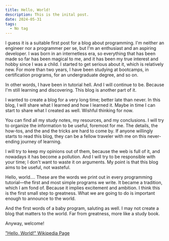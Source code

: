 ```yaml
---
title: Hello, World!
description: This is the inital post.
date: 2024-05-31
tags:
  - No tag
---
```


I guess it is a suitable first post for a blog about programming. I'm neither an engineer nor a programmer per se, but I'm an enthusiast and an aspiring developer. I was born in an internetless era, so everything that has been made so far has been magical to me, and it has been my true interest and hobby since I was a child. I started to get serious about it, which is relatively new. For more than two years, I have been studying at bootcamps, in certification programs, for an undergraduate degree, and so on.

In other words, I have been in tutorial hell. And I will continue to be. Because I'm still learning and discovering. This blog is another part of it.

I wanted to create a blog for a very long time; better late than never. In this blog, I will share what I learned and how I learned it. Maybe in time I can start to share what I created as well. Wishful thinking for now.

You can find all my study notes, my resources, and my conclusions. I will try to organize the information to be useful, foremost for me. The details, the how-tos, and the and the tricks are hard to come by. If anyone willingly starts to read this blog, they can be a fellow traveler with me on this never-ending journey of learning.

I will try to keep my opinions out of them, because the web is full of it, and nowadays it has become a pollution. And I will try to be responsible with your time; I don't want to waste it on arguments. My point is that this blog aims to be useful, not wasteful.

Hello, world.... These are the words we print out in every programming tutorial—the first and most simple programs we write. It became a tradition, which I am fond of. Because it implies excitement and ambition. I think this is the first small step to greatness. What we are going to do is important enough to announce to the world. 

And the first words of a baby program, saluting as well. I may not create a blog that matters to the world. Far from greatness, more like a study book.

Anyway, welcome! 

["Hello, World!" Wikipedia Page](https://en.wikipedia.org/wiki/%22Hello,_World!%22_program)